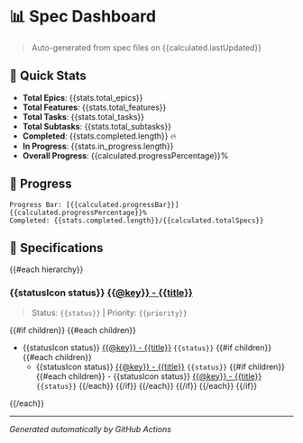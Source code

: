 # 📊 Spec Dashboard

> Auto-generated from spec files on {{calculated.lastUpdated}}

## 🎯 Quick Stats

- **Total Epics**: {{stats.total_epics}}
- **Total Features**: {{stats.total_features}}
- **Total Tasks**: {{stats.total_tasks}}
- **Total Subtasks**: {{stats.total_subtasks}}
- **Completed**: {{stats.completed.length}} 🔥
- **In Progress**: {{stats.in_progress.length}}
- **Overall Progress**: {{calculated.progressPercentage}}%

## 🚀 Progress

```
Progress Bar: [{{calculated.progressBar}}] {{calculated.progressPercentage}}%
Completed: {{stats.completed.length}}/{{calculated.totalSpecs}}
```

## 📁 Specifications

{{#each hierarchy}}

### {{statusIcon status}} [{{@key}} - {{title}}]({{@key}}/spec.md)

> Status: `{{status}}` | Priority: `{{priority}}`

{{#if children}}
{{#each children}}

- {{statusIcon status}} [{{@key}} - {{title}}]({{parent}}/{{@key}}/spec.md) `{{status}}`
  {{#if children}}
  {{#each children}}
  - {{statusIcon status}} [{{@key}} - {{title}}]({{../parent}}/{{parent}}/{{@key}}/spec.md) `{{status}}`
    {{#if children}}
    {{#each children}} - {{statusIcon status}} [{{@key}} - {{title}}]({{../../parent}}/{{../parent}}/{{parent}}/{{@key}}/spec.md) `{{status}}`
    {{/each}}
    {{/if}}
    {{/each}}
    {{/if}}
    {{/each}}
    {{/if}}

{{/each}}

---

_Generated automatically by GitHub Actions_
